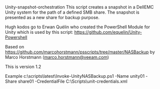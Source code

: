 Unity-snapshot-orchestration
This script creates a snapshot in a DellEMC Unity system for the path of a defined SMB share. The snapshot is presented as a new share for backup purpose.

Hugh kodos go to Erwan Quélin who created the PowerShell Module for Unity which is used by this script: https://github.com/equelin/Unity-Powershell

Based on https://github.com/marcohorstmann/psscripts/tree/master/NASBackup by Marco Horstmann (marco.horstmann@veeam.com)

This is version 1.2

Example
c:\scripts\latest\Invoke-UnityNASBackup.ps1 -Name unity01 -Share share01 -CredentialFile C:\Scripts\unit-credentials.xml
